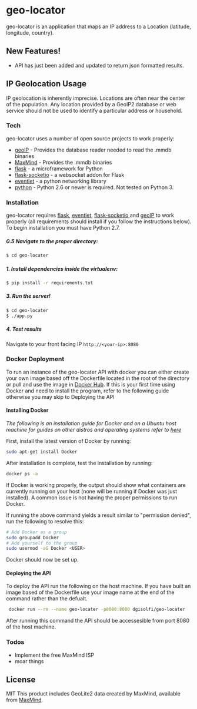 # geo-locator

geo-locator is an application that maps an IP address to a Location (latitude, longitude, country).

## New Features!
  - API has just been added and updated to return json formatted results.

## IP Geolocation Usage
IP geolocation is inherently imprecise. Locations are often near the center of the population. Any location provided by a GeoIP2 database or web service should not be used to identify a particular address or household.
### Tech

geo-locator uses a number of open source projects to work properly:

* [geoIP] - Provides the database reader needed to read the .mmdb binaries
* [MaxMind] - Provides the .mmdb binaries
* [flask] - a microframework for Python
* [flask-socketio] - a websocket addon for Flask
* [eventlet] - a python networking library
* [python](https://www.python.org/download/releases/2.7/) - Python 2.6 or newer is required. Not tested on Python 3.

### Installation

geo-locator requires [flask], [eventlet], [flask-socketio],and [geoIP] to work properly (all requirements should install if you follow the instructions below). To begin installation you must have Python 2.7.

##### 0.5 Navigate to the proper directory:
```sh
$ cd geo-locater
```

##### 1. Install dependencies inside the virtualenv:
```sh
$ pip install -r requirements.txt
```

##### 3. Run the server!
```sh
$ cd geo-locater
$ ./app.py
```

##### 4. Test results
Navigate to your front facing IP `http://<your-ip>:8080`



### Docker Deployment

To run an instance of the geo-locater API with docker you can either create your own image based off the Dockerfile located in the root of the directory or pull and use the image in [Docker Hub](https://hub.docker.com/r/dgisolfi/geo-locater/). If this is your first time using Docker and need to install the program, refer to the following guide otherwise you may skip to Deploying the API

#### Installing Docker

*The following is an installation guide for Docker and on a Ubuntu host machine for guides on other distros and operating systems refer to [here](https://docs.docker.com/install/)*

 First, install the latest version of Docker by running: 

```bash
sudo apt-get install Docker
```

After installation is complete, test the installation by running:

```bash
docker ps -a
```

If Docker is working properly, the output should show what containers are currently running on your host (none will be running if Docker was just installed). A common issue is not having the proper permissions to run Docker. 

 If running the above command yields a result similar to "permission denied", run the following to resolve this:

```bash
# Add Docker as a group
sudo groupadd Docker
# Add yourself to the group
sudo usermod -aG Docker <USER>
```

Docker should now be set up.

#### Deploying the API

To deploy the API run the following on the host machine. If you have built an image based of the Dockerfile use your image name at the end of the command rather than the defualt.

```bash
 docker run --rm --name geo-locater -p8080:8080 dgisolfi/geo-locater
```

After running this command the API should be accessesible from port 8080 of the host machine.

### Todos


 - Implement the free MaxMind ISP 
 - moar things

License
----
MIT
This product includes GeoLite2 data created by MaxMind, available from [MaxMind].

[maxmind]: <http://www.maxmind.com>
[geoip]: <https://github.com/maxmind/GeoIP2-python>
[flask]: <http://flask.pocoo.org/>
[virtualenv]: <https://pypi.python.org/pypi/virtualenv>
[flask-socketio]: <https://flask-socketio.readthedocs.io/en/latest/>
[eventlet]: <http://eventlet.net/>
